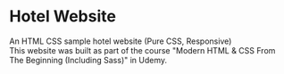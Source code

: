 # Hotel Website
 An HTML CSS sample hotel website (Pure CSS, Responsive)  
 This website was built as part of the course "Modern HTML & CSS From The Beginning (Including Sass)" in Udemy.
